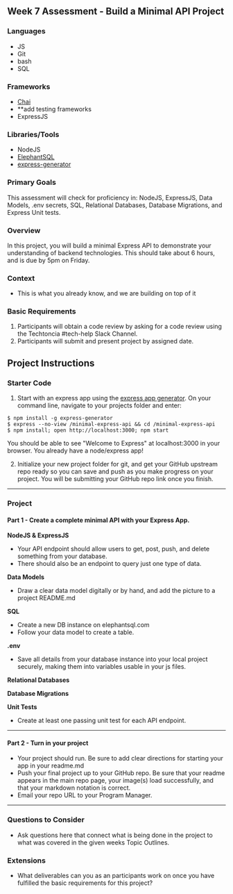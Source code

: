 ## Week 7 Assessment - Build a Minimal API Project

### Languages
- JS
- Git
- bash
- SQL

### Frameworks
- [Chai](https://www.chaijs.com/)
- **add testing frameworks
- ExpressJS

### Libraries/Tools
- NodeJS
- [ElephantSQL](https://api.elephantsql.com/)
- [express-generator](https://github.com/expressjs/generator)

### Primary Goals
This assessment will check for proficiency in: NodeJS, ExpressJS, Data Models, .env secrets, SQL, Relational Databases, Database Migrations, and Express Unit tests.

### Overview
In this project, you will build a minimal Express API to demonstrate your understanding of backend technologies. This should take about 6 hours, and is due by 5pm on Friday.

### Context
- This is what you already know, and we are building on top of it

### Basic Requirements
1. Participants will obtain a code review by asking for a code review using the Techtoncia #tech-help Slack Channel.
2. Participants will submit and present project by assigned date.

## Project Instructions

### Starter Code
1. Start with an express app using the [express app generator](https://github.com/expressjs/generator).
  On your command line, navigate to your projects folder and enter:
  ```
  $ npm install -g express-generator
  $ express --no-view /minimal-express-api && cd /minimal-express-api
  $ npm install; open http://localhost:3000; npm start
  ```
  You should be able to see "Welcome to Express" at localhost:3000 in your browser. You already have a node/express app!

2. Initialize your new project folder for git, and get your GitHub upstream repo ready so you can save and push as you make progress on your project.  You will be submitting your GitHub repo link once you finish.

-----

### Project

#### Part 1 - Create a complete minimal API with your Express App.

**NodeJS & ExpressJS**
- Your API endpoint should allow users to get, post, push, and delete something from your database.
- There should also be an endpoint to query just one type of data.

**Data Models**  
- Draw a clear data model digitally or by hand, and add the picture to a project README.md

**SQL**  
- Create a new DB instance on elephantsql.com
- Follow your data model to create a table.

**.env**  
- Save all details from your database instance into your local project securely, making them into variables usable in your js files.

**Relational Databases**  

**Database Migrations**  

**Unit Tests**  
- Create at least one passing unit test for each API endpoint.
-----

#### Part 2 - Turn in your project
- Your project should run.  Be sure to add clear directions for starting your app in your readme.md
- Push your final project up to your GitHub repo.  Be sure that your readme appears in the main repo page, your image(s) load successfully, and that your markdown notation is correct.
- Email your repo URL to your Program Manager.

-----

### Questions to Consider
- Ask questions here that connect what is being done in the project to what was covered in the given weeks Topic Outlines.

### Extensions
- What deliverables can you as an participants work on once you have fulfilled the basic requirements for this project? 
